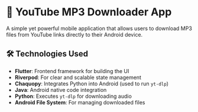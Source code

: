 # 🎵 YouTube MP3 Downloader App

A simple yet powerful mobile application that allows users to download MP3 files from YouTube links directly to their Android device.

## 🛠️ Technologies Used

- **Flutter**: Frontend framework for building the UI
- **Riverpod**: For clear and scalable state management
- **Chaquopy**: Integrates Python into Android (used to run `yt-dlp`)
- **Java**: Android native code integration
- **Python**: Executes `yt-dlp` for downloading audio
- **Android File System**: For managing downloaded files

